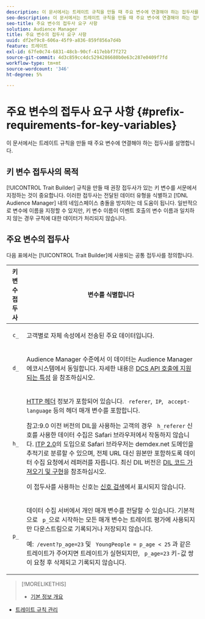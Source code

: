 ```yaml
---
description: 이 문서에서는 트레이트 규칙을 만들 때 주요 변수에 연결해야 하는 접두사를 설명합니다.
seo-description: 이 문서에서는 트레이트 규칙을 만들 때 주요 변수에 연결해야 하는 접두사를 설명합니다.
seo-title: 주요 변수의 접두사 요구 사항
solution: Audience Manager
title: 주요 변수의 접두사 요구 사항
uuid: df2ef9c8-606a-45f9-a836-859f856a7d4b
feature: 트레이트
exl-id: 67fe0c74-6831-48cb-90cf-417ebbf7f272
source-git-commit: 4d3c859cc4dc5294286680b0e63c287e0409f7fd
workflow-type: tm+mt
source-wordcount: '346'
ht-degree: 5%

---
```


# 주요 변수의 접두사 요구 사항 {#prefix-requirements-for-key-variables}

이 문서에서는 트레이트 규칙을 만들 때 주요 변수에 연결해야 하는 접두사를 설명합니다.

<!-- r_tb_variable_prefixes.xml -->

## 키 변수 접두사의 목적

[!UICONTROL Trait Builder] 규칙을 만들 때 권장 접두사가 있는 키 변수를 서문에서 지정하는 것이 중요합니다. 이러한 접두사는 전달된 데이터 유형을 식별하고 [!DNL Audience Manager] 내의 네임스페이스 충돌을 방지하는 데 도움이 됩니다. 일반적으로 변수에 이름을 지정할 수 있지만, 키 변수 이름이 이벤트 호출의 변수 이름과 일치하지 않는 경우 규칙에 대한 데이터가 처리되지 않습니다.

## 주요 변수의 접두사

다음 표에서는 [!UICONTROL Trait Builder]에 사용되는 공통 접두사를 정의합니다.

<table id="table_CFEFA1DBDF904736B6EA2640B7AD26E5"> 
 <thead> 
  <tr> 
   <th colname="col1" class="entry"> 키 변수 접두사 </th> 
   <th colname="col2" class="entry"> 변수를 식별합니다 </th> 
  </tr>
 </thead>
 <tbody> 
  <tr> 
   <td colname="col1"><code> c_</code> </td> 
   <td colname="col2"> <p>고객별로 자체 속성에서 전송된 주요 데이터입니다. </p> </td> 
  </tr> 
  <tr> 
   <td colname="col1"><code> d_</code> </td> 
   <td colname="col2"> <p><span class="keyword"> Audience Manager</span> 수준에서 이 데이터는 <span class="keyword"> Audience Manager</span> 에코시스템에서 동일합니다. 자세한 내용은 <a href="../../api/dcs-intro/dcs-api-reference/dcs-keys.md"> DCS API 호출에 지원되는 특성</a> 을 참조하십시오.</p> </td> 
  </tr>
  <tr> 
   <td colname="col1"><code> h_</code> </td> 
   <td colname="col2"> <p><a href="https://en.wikipedia.org/wiki/List_of_HTTP_header_fields" scope="external" format="html"> HTTP 헤더</a> 정보가 포함되어 있습니다. <code> referer</code>,<code> IP</code>, <code> accept-language</code> 등의 헤더 매개 변수를 포함합니다. </p> <p> <p>참고:9.0 이전 버전의 DIL을 사용하는 고객의 경우 <code> h_referer</code> 신호를 사용한 데이터 수집은 Safari 브라우저에서 작동하지 않습니다. <a href="https://webkit.org/blog/8311/intelligent-tracking-prevention-2-0/" format="https" scope="external"> ITP 2.0</a>의 도입으로 Safari 브라우저는 demdex.net 도메인을 추적기로 분류할 수 있으며, 전체 URL 대신 원본만 포함하도록 데이터 수집 요청에서 레퍼러를 자릅니다. 최신 DIL 버전은 <a href="../../dil/dil-overview.md#get-implement-dil-code">DIL 코드 가져오기 및 구현</a>을 참조하십시오.<p>이 접두사를 사용하는 신호는 <a href="../data-explorer/data-explorer-signals-search/data-explorer-signals-search.md">신호 검색</a>에서 표시되지 않습니다.</p></p> </p> </td> 
  </tr> 
  <tr> 
   <td colname="col1"><code> p_</code> </td> 
   <td colname="col2"> <p><span class="wintitle"> 데이터 수집 서버</span>에서 개인 매개 변수를 전달할 수 있습니다. 기본적으로 <code> p_</code>으로 시작하는 모든 매개 변수는 트레이트 평가에 사용되지만 다운스트림으로 기록되거나 저장되지 않습니다. </p> <p>예:<code> /event?p_age=23</code> 및 <code> YoungPeople = p_age &lt; 25</code> 과 같은 트레이트가 주어지면 트레이트가 실현되지만, <code> p_age=23</code> 키-값 쌍이 요청 후 삭제되고 기록되지 않습니다. </p> </td> 
  </tr> 
 </tbody> 
</table>

>[!MORELIKETHIS]
>
>* [기본 정보 개요](../../features/traits/create-onboarded-rule-based-traits.md)
* [트레이트 규칙 관리](../../features/traits/manage-trait-rules.md#managing-trait-rules)

